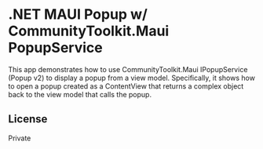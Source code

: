 # .NET MAUI Popup w/ CommunityToolkit.Maui PopupService

This app demonstrates how to use CommunityToolkit.Maui IPopupService (Popup v2) to display a popup from a view model. Specifically, it shows how to open a popup created as a ContentView that returns a complex object back to the view model that calls the popup.

## License

Private

